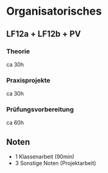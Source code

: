 # Organisatorisches

## LF12a + LF12b + PV

### Theorie
ca 30h
### Praxisprojekte
ca 30h
### Prüfungsvorbereitung
ca 60h

## Noten

* 1 Klassenarbeit (90min)
* 3 Sonstige Noten (Projektarbeit)
